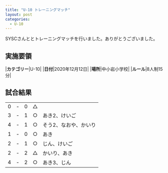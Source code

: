 ```yaml
---
title: "U-10 トレーニングマッチ"
layout: post
categories:
  - U-10
---
```


SYSCさんととトレーニングマッチを行いました。ありがとうございました。
## 実施要領

|**カテゴリー**|U-10|
|**日付**|2020年12月12日|
|**場所**|中小岩小学校|
|**ルール**|8人制15分|

## 試合結果

|    |   |    |         |    |
|:--:|:-:|:--:|:--:|:--------|
|    0| - |   0|△||
|    3| - |   1|○|あき2、けいご|
|    4| - |   1|○|そう2、なおや、かいり|
|    1| - |   0|○|あき|
|    2| - |   1|○|じん、けいご|
|    2| - |   2|△|かいり、あき|
|    4| - |   2|○|あき3、じん|
